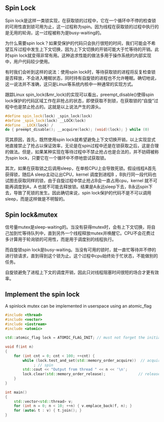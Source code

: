 ## Spin Lock

Spin lock是这样一类锁实现，在获取锁的过程中，它在一个循环中不停的检查锁的可用性直到锁可用为止，这一过程称为spin。因为线程在获取锁的过程中执行的是无用的轮询，这一过程被称为是busy-waiting的。

为什么需要spin lock？如果受保护的代码只会执行很短的时间，我们可能会不希望互斥过程中发生上下文切换，因为上下文切换的开销可能大于忙等待的开销。此时spin lock就变得非常有用。这种追求性能的做法多用于操作系统的内部实现中，用户代码较少使用。

有时我们会听到这样的说法：使用spin lock时，等待获取锁的进程将反复检查锁是否释放，不会进入睡眠状态，同时持有自旋锁的进程也不允许睡眠。确切地说，这一说法并不准确，这只是Linux等系统内核中一种通常的实现方式。

跟踪Linux spin_lock(&mr_lock)的实现可以看出，preempt_disable()使得spin lock保护的代码区域工作在非抢占的状态，即使获取不到锁，在获取锁的“自旋”过程中也是禁止抢占的。这就是以上说法产生的源头。

```cpp
#define spin_lock(lock) _spin_lock(lock)
#define _spin_lock(lock) __LOCK(lock)
#define __LOCK(lock) /
do { preempt_disable(); __acquire(lock); (void)(lock); } while (0)
```

究其原因，首先，既然使用spin lock就希望避免上下文切换开销，以上实现显式地直接禁止了抢占以保证效率，无论是在spin过程中还是在锁获取之后，这是合理的做法。但是，如果某种实现在等待过程中不禁止抢占也是合法的，并不妨碍被称为spin lock，只要它在一个循环中不停地尝试获取锁。

其次，如果在获取锁之后调用sleep，在单核CPU上会导致死锁。假设线程A首先获得锁，随后A sleep主动让出CPU，kernel 调度到进程B ，B执行同一段代码也试图去获取同样的锁，由于自旋过程中禁止抢占B会一直占用cpu，kernel 就不可能再调度到A，A 也就不可能去释放锁。结果是A永远sleep下去，B永远spin下去，导致了死锁的发生。因此确切来说，spin lock保护的代码不是不可以调用sleep，而是这样做是不明智的。

## Spin lock&mutex

信号量mutex是sleep-waiting的。当没有获得mutex时，会有上下文切换，将自己加到忙等待队列中，直到另外一个线程释放mutex并唤醒它。CPU不会花费过多计算用于轮询锁的可用性，而是用于调度别的线程执行。

而自旋锁spin lock是busy-waiting。当没有可用的锁时，就一直忙等待并不停的进行锁请求，直到得到这个锁为止。这个过程中cpu始终处于忙状态，不能做别的任务。

自旋锁避免了进程上下文的调度开销，因此只对线程阻塞时间很短的场合才更有效率。

## Implement the spin lock

A spinlock mutex can be implemented in userspace using an atomic_flag

```cpp
#include <thread>
#include <vector>
#include <iostream>
#include <atomic>
 
std::atomic_flag lock = ATOMIC_FLAG_INIT; // must not forget the initialization
 
void f(int n)
{
    for (int cnt = 0; cnt < 100; ++cnt) {
        while (lock.test_and_set(std::memory_order_acquire))  // acquire lock
             ; // spin
        std::cout << "Output from thread " << n << '\n';
        lock.clear(std::memory_order_release);               // release lock
    }
}
 
int main()
{
    std::vector<std::thread> v;
    for (int n = 0; n < 10; ++n) { v.emplace_back(f, n); }
    for (auto& t : v) { t.join(); }
}
```
